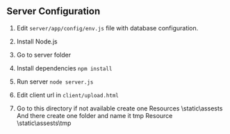 ## Server Configuration

1. Edit ```server/app/config/env.js``` file with database configuration.
2. Install Node.js
3. Go to server folder
4. Install dependencies ```npm install```
5. Run server ```node server.js```
6. Edit client url in ```client/upload.html```

7. Go to this directory if not available create one 
Resources \static\assests 
And there create one folder and name it tmp
Resource \static\assests\tmp
